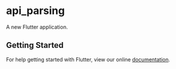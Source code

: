 # api_parsing

A new Flutter application.

## Getting Started

For help getting started with Flutter, view our online
[documentation](https://flutter.io/).
